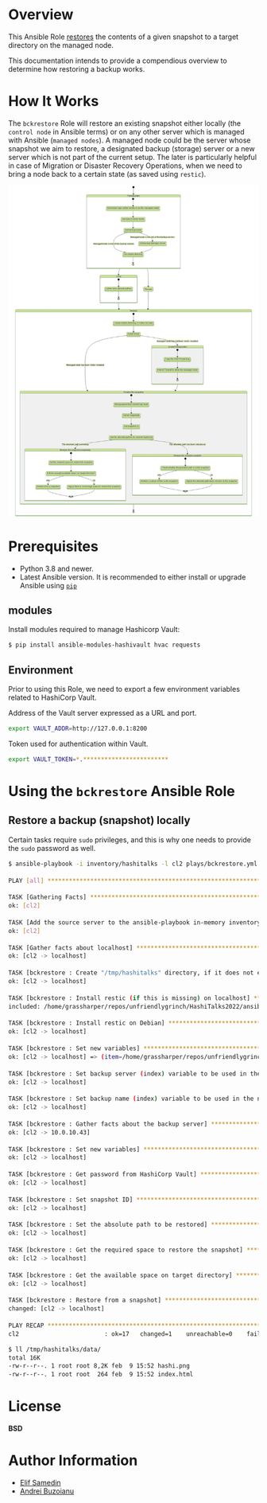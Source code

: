 # Overview

This Ansible Role [restores](https://restic.readthedocs.io/en/latest/050_restore.html#restoring-from-a-snapshot) the contents of a given snapshot to a target directory on the managed node.

This documentation intends to provide a compendious overview to determine how restoring a backup works.

# How It Works

The `bckrestore` Role will restore an existing snapshot either locally (the `control node` in Ansible terms) or on any other server which is managed with Ansible (`managed nodes`).
A managed node could be the server whose snapshot we aim to restore, a designated backup (storage) server or a new server which is not part of the current setup. The later is particularly helpful in case of Migration or Disaster Recovery Operations, when we need to bring a node back to a certain state (as saved using `restic`).

![bckrestore High-Level Overview](files/img/bckrestore.jpg "bckrestore High-Level Overview")

# Prerequisites

- Python 3.8 and newer.
- Latest Ansible version. It is recommended to either install or upgrade Ansible using [`pip`](https://docs.ansible.com/ansible/latest/installation_guide/intro_installation.html#installing-and-upgrading-ansible-with-pip)

## modules

Install modules required to manage Hashicorp Vault:
```bash
$ pip install ansible-modules-hashivault hvac requests
```

## Environment

Prior to using this Role, we need to export a few environment variables related to HashiCorp Vault.

Address of the Vault server expressed as a URL and port.
```bash
export VAULT_ADDR=http://127.0.0.1:8200
```

Token used for authentication within Vault.
```bash
export VAULT_TOKEN=*.************************
```

# Using the `bckrestore` Ansible Role

## Restore a backup (snapshot) locally

Certain tasks require `sudo` privileges, and this is why one needs to provide the `sudo` password as well.

```bash
$ ansible-playbook -i inventory/hashitalks -l cl2 plays/bckrestore.yml

PLAY [all] ******************************************************************************************************************************************************************************************************************************************************************************************************************

TASK [Gathering Facts] ******************************************************************************************************************************************************************************************************************************************************************************************************
ok: [cl2]

TASK [Add the source server to the ansible-playbook in-memory inventory] ****************************************************************************************************************************************************************************************************************************************************
ok: [cl2]

TASK [Gather facts about localhost] *****************************************************************************************************************************************************************************************************************************************************************************************
ok: [cl2 -> localhost]

TASK [bckrestore : Create "/tmp/hashitalks" directory, if it does not exist] ************************************************************************************************************************************************************************************************************************************************
ok: [cl2 -> localhost]

TASK [bckrestore : Install restic (if this is missing) on localhost] ********************************************************************************************************************************************************************************************************************************************************
included: /home/grassharper/repos/unfriendlygrinch/HashiTalks2022/ansible/roles/bckrestore/tasks/install_to_localhost.yml for cl2

TASK [bckrestore : Install restic on Debian] ********************************************************************************************************************************************************************************************************************************************************************************
ok: [cl2 -> localhost]

TASK [bckrestore : Set new variables] ***************************************************************************************************************************************************************************************************************************************************************************************
ok: [cl2 -> localhost] => (item=/home/grassharper/repos/unfriendlygrinch/HashiTalks2022/ansible/roles/bckrestore/files/../files/id_ecdsa)

TASK [bckrestore : Set backup server (index) variable to be used in the next tasks] *****************************************************************************************************************************************************************************************************************************************
ok: [cl2 -> localhost]

TASK [bckrestore : Set backup name (index) variable to be used in the next tasks] *******************************************************************************************************************************************************************************************************************************************
ok: [cl2 -> localhost]

TASK [bckrestore : Gather facts about the backup server] ********************************************************************************************************************************************************************************************************************************************************************
ok: [cl2 -> 10.0.10.43]

TASK [bckrestore : Set new variables] ***************************************************************************************************************************************************************************************************************************************************************************************
ok: [cl2 -> localhost]

TASK [bckrestore : Get password from HashiCorp Vault] ***********************************************************************************************************************************************************************************************************************************************************************
ok: [cl2 -> localhost]

TASK [bckrestore : Set snapshot ID] *****************************************************************************************************************************************************************************************************************************************************************************************
ok: [cl2 -> localhost]

TASK [bckrestore : Set the absolute path to be restored] ********************************************************************************************************************************************************************************************************************************************************************
ok: [cl2 -> localhost]

TASK [bckrestore : Get the required space to restore the snapshot] **********************************************************************************************************************************************************************************************************************************************************
ok: [cl2 -> localhost]

TASK [bckrestore : Get the available space on target directory] *************************************************************************************************************************************************************************************************************************************************************
ok: [cl2 -> localhost]

TASK [bckrestore : Restore from a snapshot] *********************************************************************************************************************************************************************************************************************************************************************************
changed: [cl2 -> localhost]

PLAY RECAP ******************************************************************************************************************************************************************************************************************************************************************************************************************
cl2                        : ok=17   changed=1    unreachable=0    failed=0    skipped=19   rescued=0    ignored=0   
```

```bash
$ ll /tmp/hashitalks/data/
total 16K
-rw-r--r--. 1 root root 8,2K feb  9 15:52 hashi.png
-rw-r--r--. 1 root root  264 feb  9 15:52 index.html
```

# License

**BSD**

# Author Information

- [Elif Samedin](elif.samedin@eaudeweb.ro)
- [Andrei Buzoianu](andrei@buzoianu.info)
